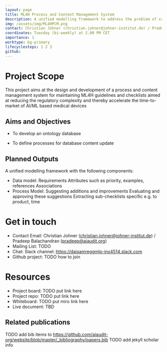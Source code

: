 ```yaml
---
layout: page
title: ML4H Process and Content Management System
description: A unified modelling framework to address the problem of conceptual mapping and semantic interoperability of product requirements of AI/ML based medical devices among various stakeholders including software deveopers, quality managers,medical professionals and notified bodies.
img: /assets/img/ML4HPCM.png
contact: Christian Johner (christian.johner@johner-institut.de) / Pradeep Balachandran (pradeep@aiaudit.org)
coordinates: Tuesday (bi-weekly) at 2.00 PM CET
importance: 1
worktype: bg-primary
lifecyclesteps: 1 2 3
github:
---
```


# Project Scope
This project aims at the design and development of a process and content management system for maintaining ML4H guidelines and checklists aimed at reducing the regulatory complexity and thereby accelerate the time-to-market of AI/ML based medical devices

## Aims and Objectives
* To develop an ontology database

* To define processes for database content update

## Planned Outputs

A unified modelling framework with the following components:

* 	Data model:
		Requirements
		Attributes such as priority, examples, references
		Associations
*	Process Model:
		Suggesting additions and improvements
		Evaluating and approving these suggestions
		Extracting sub-checklists specific e.g. to product, time

# Get in touch
* Contact Email: Christian Johner (christian.johner@johner-institut.de) / Pradeep Balachandran (pradeep@aiaudit.org)
* Mailing List: TODO
* Chat: Slack channel: https://daisamreggmlp-inx4514.slack.com
* Github project: TODO how to join

# Resources
* Project board: TODO put link here
* Project repo: TODO put link here
* Whiteboard: TODO put miro link here
* Live document: TBD

## Related publications
TODO add bib items to https://github.com/aiaudit-org/website/blob/master/_bibliography/papers.bib
TODO add jekyll scholar info
